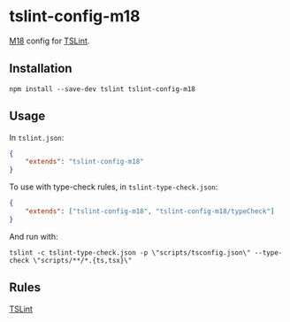# tslint-config-m18

[M18](https://github.com/m18ru) config for [TSLint](https://github.com/palantir/tslint).

## Installation

```
npm install --save-dev tslint tslint-config-m18
```

## Usage

In `tslint.json`:

```json
{
	"extends": "tslint-config-m18"
}
```

To use with type-check rules, in `tslint-type-check.json`:

```json
{
	"extends": ["tslint-config-m18", "tslint-config-m18/typeCheck"]
}
```

And run with:

```
tslint -c tslint-type-check.json -p \"scripts/tsconfig.json\" --type-check \"scripts/**/*.{ts,tsx}\"
```

## Rules

[TSLint](https://palantir.github.io/tslint/rules/)
